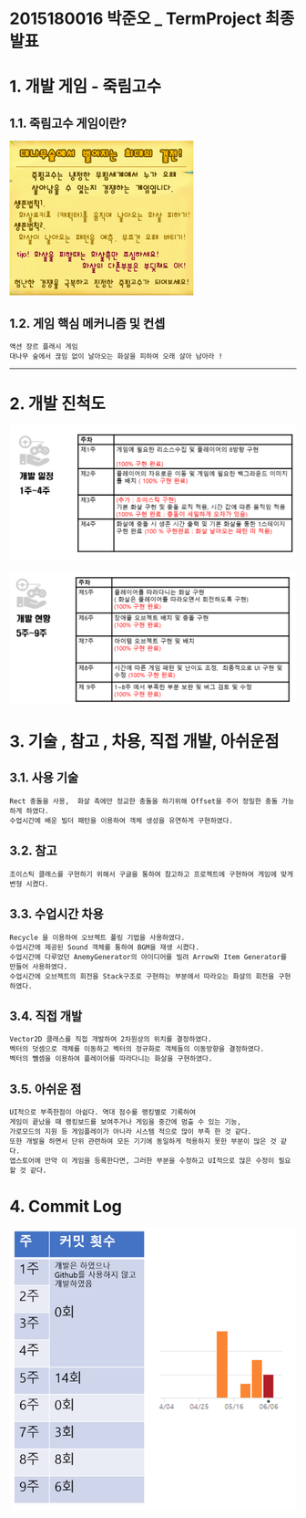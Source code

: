 # 2015180016 박준오 _ TermProject 최종 발표

# 1. 개발 게임 - 죽림고수
## 1.1. 죽림고수 게임이란?
![image-20210331172323527](./Img/image-20210331172323527.png)

## 1.2. 게임 핵심 메커니즘 및 컨셉

```
액션 장르 플래시 게임
대나무 숲에서 끊임 없이 날아오는 화살을 피하여 오래 살아 남아라 ! 
```


****
# 2. 개발 진척도


![1](./Img/F_1.PNG)

![2](./Img/F_2.PNG)

# 3.  기술 , 참고 , 차용, 직접 개발, 아쉬운점

## 3.1.  사용 기술

```
Rect 충돌을 사용,  화살 촉에만 정교한 충돌을 하기위해 Offset을 주어 정밀한 충돌 가능하게 하였다.
수업시간에 배운 빌더 패턴을 이용하여 객체 생성을 유연하게 구현하였다.
```

## 3.2. 참고

```
조이스틱 클래스를 구현하기 위해서 구글을 통하여 참고하고 프로젝트에 구현하여 게임에 맞게 변형 시켰다.
```

## 3.3. 수업시간 차용

```
Recycle 을 이용하여 오브젝트 풀링 기법을 사용하였다.
수업시간에 제공된 Sound 객체를 통하여 BGM을 재생 시켰다.
수업시간에 다루었던 AnemyGenerator의 아이디어를 빌려 Arrow와 Item Generator를 만들어 사용하였다.
수업시간에 오브젝트의 회전을 Stack구조로 구현하는 부분에서 따라오는 화살의 회전을 구현하였다.
```

## 3.4. 직접 개발

```
Vector2D 클래스를 직접 개발하여 2차원상의 위치를 결정하였다.
벡터의 덧셈으로 객체를 이동하고 벡터의 정규화로 객체들의 이동방향을 결정하였다.
벡터의 뺄셈을 이용하여 플레이어를 따라다니는 화살을 구현하였다.
```

## 3.5. 아쉬운 점

```
UI적으로 부족한점이 아쉽다. 역대 점수를 랭킹별로 기록하여
게임이 끝났을 때 랭킹보드를 보여주거나 게임을 중간에 멈출 수 있는 기능,
가로모드의 지원 등 게임플레이가 아니라 시스템 적으로 많이 부족 한 것 같다.
또한 개발을 하면서 단위 관련하여 모든 기기에 동일하게 적용하지 못한 부분이 많은 것 같다.
앱스토어에 만약 이 게임을 등록한다면, 그러한 부분을 수정하고 UI적으로 많은 수정이 필요할 것 같다.

```

# 

# 4.  Commit Log

![4](./Img/F_3.PNG)
